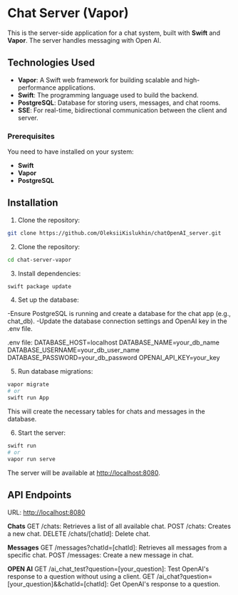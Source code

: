 # Chat Server (Vapor)

This is the server-side application for a chat system, built with **Swift** and **Vapor**. The server handles messaging with Open AI.

## Technologies Used

- **Vapor**: A Swift web framework for building scalable and high-performance applications.
- **Swift**: The programming language used to build the backend.
- **PostgreSQL**: Database for storing users, messages, and chat rooms.
- **SSE**: For real-time, bidirectional communication between the client and server.

### Prerequisites

You need to have installed on your system:
- **Swift**
- **Vapor**
- **PostgreSQL**

## Installation

1. Clone the repository:

  ```bash
  git clone https://github.com/OleksiiKislukhin/chatOpenAI_server.git
  ```

2. Clone the repository:

  ```bash
  cd chat-server-vapor
  ```

3. Install dependencies:

  ```bash
  swift package update
  ```
  
4. Set up the database:

-Ensure PostgreSQL is running and create a database for the chat app (e.g., chat_db).
-Update the database connection settings and OpenAI key in the .env file.

.env file:
DATABASE_HOST=localhost
DATABASE_NAME=your_db_name
DATABASE_USERNAME=your_db_user_name
DATABASE_PASSWORD=your_db_password
OPENAI_API_KEY=your_key

5. Run database migrations:

  ```bash
  vapor migrate
  # or
  swift run App
  ```

This will create the necessary tables for chats and messages in the database.

6. Start the server:

  ```bash
  swift run
  # or
  vapor run serve
  ```

The server will be available at [http://localhost:8080](http://localhost:8080).

## API Endpoints

URL: [http://localhost:8080](http://localhost:8080)


**Chats**
  GET /chats: Retrieves a list of all available chat.
  POST /chats: Creates a new chat.
  DELETE /chats/[chatId]: Delete chat.

**Messages**
  GET /messages?chatId=[chatId]: Retrieves all messages from a specific chat.
  POST /messages: Create a new message in chat.

**OPEN AI**
  GET /ai_chat_test?question=[your_question]: Test OpenAI's response to a question without using a client.
  GET /ai_chat?question=[your_question]&&chatId=[chatId]: Get OpenAI's response to a question.